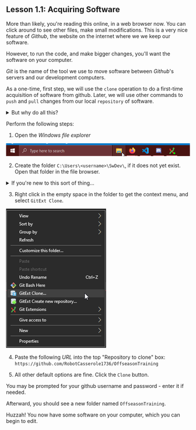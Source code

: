 
## Lesson 1.1: Acquiring Software

More than likely, you're reading this online, in a web browser now. You can click around to see other files, make small modifications. This is a very nice feature of *Github*, the website on the internet where we we keep our software.

However, to run the code, and make bigger changes, you'll want the software on your computer.

*Git* is the name of the tool we use to move software between *Github*'s servers and our development computers.

As a one-time, first step, we will use the `clone` operation to do a first-time acquisition of software from github. Later, we will use other commands to `push` and `pull` changes from our local `repository` of software.


<details>
<summary> But why do all this? </summary>

In a team-based software development environment, you rarely start writing all your code from scratch (in fact, exactly one student does this once per build season). 

More frequently, you are starting your development _based on_ the work someone else already did. You take their content, modify it, add your own things, and submit it back for the next person to work on. Multiply this by 10+ people, and you've got a team developing a singular codebase! 

The reason we need tools like Git and Github are to ensure that all people can contribute their changes without "stepping" on each other, using different computers. 

It additionaly ensures that, as a team, we have a singluar notion of what the "correct" or "most recent" software is. 

All of this is key to ensuring the software we make is high-quality, and defect-free.

</details>


Perform the following steps:

1. Open the *Windows file explorer* 

![](doc/win_file_explorer.png)

2. Create the folder `C:\Users\<username>\SwDev\`, if it does not yet exist. Open that folder in the file browser. 

<details>
<summary> If you're new to this sort of thing... </summary>

Here's one set of steps to accomplish that:

Select the `C:\` drive:

![](doc/c_drive.png)

Select the `Users` folder, followed by your username:

![](doc/c_users_folder.png)

Right Click in the empty space, hover over `New`, and make a new folder:

![](doc/make_new_folder.png)

Type in the approprate name for the new folder:

![](doc/new_folder_name.png)

</details>


3. Right click in the empty space in the folder to get the context menu, and select `GitExt Clone`.

![](doc/gitext_clone.png)

4. Paste the following *URL* into the top "Repository to clone" box: `https://github.com/RobotCasserole1736/OffseasonTraining`

5. All other default options are fine. Click the `Clone` button.

You may be prompted for your github username and password - enter it if needed.

Afterward, you should see a new folder named `OffseasonTraining`.

Huzzah! You now have some software on your computer, which you can begin to edit.

